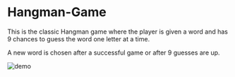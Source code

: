 # Hangman-Game

This is the classic Hangman game where the player is given a word and has 9 chances to guess the word one letter at a time.

A new word is chosen after a successful game or after 9 guesses are up. 

![demo](././demo.png)

